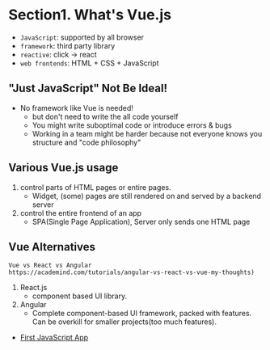 # Section1. What's Vue.js
- `JavaScript`: supported by all browser
- `framework`: third party library
- `reactive`: click -> react
- `web frontends`: HTML + CSS + JavaScript

## "Just JavaScript" Not Be Ideal!
- No framework like Vue is needed!
  - but don't need to write the all code yourself
  - You might write suboptimal code or introduce errors & bugs
  - Working in a team might be harder because not everyone knows you structure and "code philosophy"

## Various Vue.js usage
1. control parts of HTML pages or entire pages.
   - Widget, (some) pages are still rendered on and served by a backend server
2. control the entire frontend of an app
   - SPA(Single Page Application), Server only sends one HTML page

## Vue Alternatives
```
Vue vs React vs Angular
https://academind.com/tutorials/angular-vs-react-vs-vue-my-thoughts)
```
1. React.js
   - component based UI library.
2. Angular
   - Complete component-based UI framework, packed with features. Can be overkill for smaller projects(too much features).

- [First JavaScript App](#../sections/section1/first-js-app)
